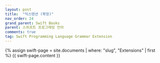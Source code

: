```yaml
---
layout: post
title:  "익스텐션 (확장)"
nav_order: 24
grand_parent: Swift Books
parent: 스위프트 프로그래밍 언어
comments: true
tag: Swift Programming Language Grammar Extension
---
```


{% assign swift-page = site.documents | where: "slug", "Extensions" | first %}
{{ swift-page.content }}
